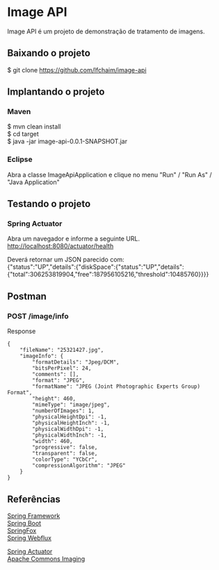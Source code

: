 # Image API
Image API é um projeto de demonstração de tratamento de imagens.  

## Baixando o projeto
$ git clone https://github.com/lfchaim/image-api  

## Implantando o projeto
### Maven
$ mvn clean install  
$ cd target  
$ java -jar image-api-0.0.1-SNAPSHOT.jar  

### Eclipse
Abra a classe ImageApiApplication e clique no menu "Run" / "Run As" / "Java Application"  

## Testando o projeto
### Spring Actuator
Abra um navegador e informe a seguinte URL.  
[http://localhost:8080/actuator/health](http://localhost:8080/actuator/health)  

Deverá retornar um JSON parecido com:  
{"status":"UP","details":{"diskSpace":{"status":"UP","details":{"total":306253819904,"free":187956105216,"threshold":10485760}}}} 
 
## Postman
### POST /image/info
Response  
```
{
    "fileName": "25321427.jpg",
    "imageInfo": {
        "formatDetails": "Jpeg/DCM",
        "bitsPerPixel": 24,
        "comments": [],
        "format": "JPEG",
        "formatName": "JPEG (Joint Photographic Experts Group) Format",
        "height": 460,
        "mimeType": "image/jpeg",
        "numberOfImages": 1,
        "physicalHeightDpi": -1,
        "physicalHeightInch": -1,
        "physicalWidthDpi": -1,
        "physicalWidthInch": -1,
        "width": 460,
        "progressive": false,
        "transparent": false,
        "colorType": "YCbCr",
        "compressionAlgorithm": "JPEG"
    }
}
```

## Referências
[Spring Framework](https://spring.io)  
[Spring Boot](https://spring.io/projects/spring-boot)  
[SpringFox](https://springfox.github.io/springfox)  
[Spring Webflux](https://docs.spring.io/spring/docs/current/spring-framework-reference/web-reactive.html)  

[Spring Actuator](https://spring.io/guides/gs/actuator-service)  
[Apache Commons Imaging](https://commons.apache.org/proper/commons-imaging/)  
